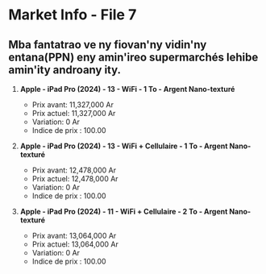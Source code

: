 # Market Info - File 7

## Mba fantatrao ve ny fiovan'ny vidin'ny entana(PPN) eny amin'ireo supermarchés lehibe amin'ity androany ity.

1. **Apple - iPad Pro (2024) - 13 - WiFi - 1 To - Argent Nano-texturé**
   - Prix avant: 11,327,000 Ar
   - Prix actuel: 11,327,000 Ar
   - Variation: 0 Ar
   - Indice de prix : 100.00

2. **Apple - iPad Pro (2024) - 13 - WiFi + Cellulaire - 1 To - Argent Nano-texturé**
   - Prix avant: 12,478,000 Ar
   - Prix actuel: 12,478,000 Ar
   - Variation: 0 Ar
   - Indice de prix : 100.00

3. **Apple - iPad Pro (2024) - 11 - WiFi + Cellulaire - 2 To - Argent Nano-texturé**
   - Prix avant: 13,064,000 Ar
   - Prix actuel: 13,064,000 Ar
   - Variation: 0 Ar
   - Indice de prix : 100.00

